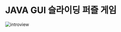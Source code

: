 # JAVA GUI 슬라이딩 퍼즐 게임
![introview](https://github.com/guineaaaa/Sliding-Puzzle-Game-in-JAVA/assets/165776804/e3fdcace-d439-4232-957d-5e8a1a33e00f)
